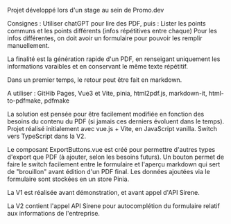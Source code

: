 Projet développé lors d'un stage au sein de Promo.dev

Consignes :
Utiliser chatGPT pour lire des PDF, puis : Lister les points communs et les points différents (infos répétitives entre chaque)
Pour les infos différentes, on doit avoir un formulaire pour pouvoir les remplir manuellement.

La finalité est la génération rapide d'un PDF, en renseigant uniquement les informations varaibles et en conservant le même texte répétitif.

Dans un premier temps, le retour peut être fait en markdown.


A utiliser : GitHib Pages, Vue3 et Vite, pinia, html2pdf.js, markdown-it, html-to-pdfmake, pdfmake

La solution est pensée pour être facilement modifiée en fonction des besoins du contenu du PDF (si jamais ces derniers évoluent dans le temps).
Projet réalisé initialement avec vue.js + Vite, en JavaScript vanilla.
Switch vers TypeScript dans la V2.

Le composant ExportButtons.vue est créé pour permettre d'autres types d'export que PDF (à ajouter, selon les besoins futurs).
Un bouton permet de faire le switch facilement entre le formulaire et l'aperçu markdown qui sert de "brouillon" avant édition d'un PDF final.
Les données ajoutées via le formulaire sont stockées en un store Pinia.

La V1 est réalisée avant démonstration, et avant appel d'API Sirene.

La V2 contient l'appel API Sirene pour autocomplétion du formulaire relatif aux informations de l'entreprise.